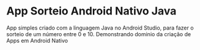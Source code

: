 # App Sorteio Android Nativo Java
 App simples criado com a linguagem Java no Android Studio, para fazer o sorteio de um número entre 0 e 10. Demonstrando dominio da criação de Apps em Android Nativo
